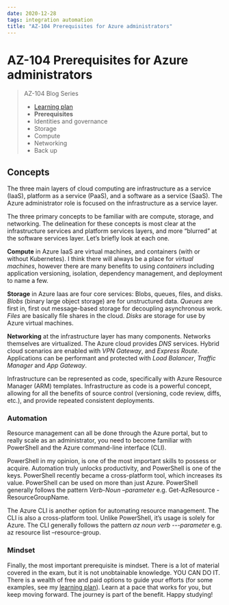 ```yaml
---
date: 2020-12-28
tags: integration automation
title: "AZ-104 Prerequisites for Azure administrators"
---
```

# AZ-104 Prerequisites for Azure administrators

> AZ-104 Blog Series
>
> - [Learning plan](/2020/12/az104-learning-plan)
> - **Prerequisites**
> - Identities and governance
> - Storage
> - Compute
> - Networking
> - Back up

## Concepts

The three main layers of cloud computing are infrastructure as a service (IaaS), platform as a service (PaaS), and a software as a service (SaaS). The Azure administrator role is focused on the infrastructure as a service layer.

The three primary concepts to be familiar with are compute, storage, and networking. The delineation for these concepts is most clear at the infrastructure services and platform services layers, and more “blurred” at the software services layer. Let’s briefly look at each one.

**Compute** in Azure IaaS are virtual machines, and containers (with or without Kubernetes). I think there will always be a place for *virtual machines*, however there are many benefits to using *containers* including application versioning, isolation, dependency management, and deployment to name a few.

**Storage** in Azure Iaas are four core services: Blobs, queues, files, and disks. *Blobs* (binary large object storage) are for unstructured data. *Queues* are first in, first out message-based storage for decoupling asynchronous work. *Files* are basically file shares in the cloud. *Disks* are storage for use by Azure virtual machines.

**Networking** at the infrastructure layer has many components. Networks themselves are virtualized. The Azure cloud provides *DNS* services. Hybrid cloud scenarios are enabled with *VPN Gateway*, and *Express Route*. Applications can be performant and protected with *Load Balancer*, *Traffic Manager* and *App Gateway*.

Infrastructure can be represented as code, specifically with Azure Resource Manager (ARM) templates. Infrastructure as code is a powerful concept, allowing for all the benefits of source control (versioning, code review, diffs, etc.), and provide repeated consistent deployments.

### Automation

Resource management can all be done through the Azure portal, but to really scale as an administrator, you need to become familiar with PowerShell and the Azure command-line interface (CLI).

PowerShell in my opinion, is one of the most important skills to possess or acquire. Automation truly unlocks productivity, and PowerShell is one of the keys. PowerShell recently became a cross-platform tool, which increases its value. PowerShell can be used on more than just Azure. PowerShell generally follows the pattern *Verb-Noun –parameter* e.g. Get-AzResource -ResourceGroupName.

The Azure CLI is another option for automating resource management. The CLI is also a cross-platform tool. Unlike PowerShell, it’s usage is solely for Azure. The CLI generally follows the pattern *az noun verb ---parameter* e.g. az resource list –resource-group.

### Mindset

Finally, the most important prerequisite is mindset. There is a lot of material covered in the exam, but it is not unobtainable knowledge. YOU CAN DO IT. There is a wealth of free and paid options to guide your efforts (for some examples, see my [learning plan](/2020/12/az104-learning-plan)). Learn at a pace that works for you, but keep moving forward. The journey is part of the benefit. Happy studying!
